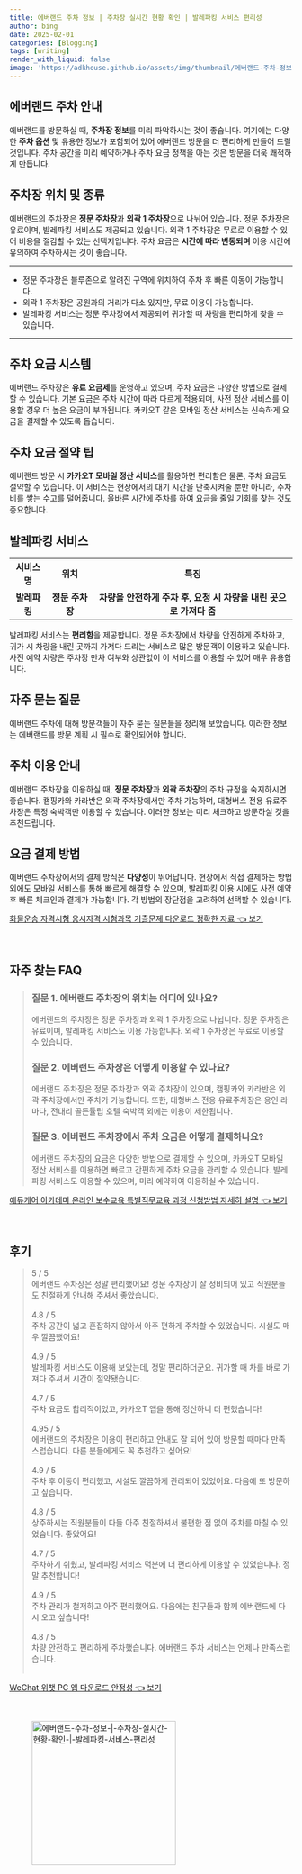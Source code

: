 ```yaml
---
title: 에버랜드 주차 정보 | 주차장 실시간 현황 확인 | 발레파킹 서비스 편리성
author: bing
date: 2025-02-01
categories: [Blogging]
tags: [writing]
render_with_liquid: false
image: 'https://adkhouse.github.io/assets/img/thumbnail/에버랜드-주차-정보-|-주차장-실시간-현황-확인-|-발레파킹-서비스-편리성.webp'
---
```



<h2 id='에버랜드-주차-안내'>에버랜드 주차 안내</h2>

<p>에버랜드를 방문하실 때, <b>주차장 정보</b>를 미리 파악하시는 것이 좋습니다. 여기에는 다양한 <b>주차 옵션</b> 및 유용한 정보가 포함되어 있어 에버랜드 방문을 더 편리하게 만들어 드릴 것입니다. 주차 공간을 미리 예약하거나 주차 요금 정책을 아는 것은 방문을 더욱 쾌적하게 만듭니다.</p>

<h2 id='주차장-위치-및-종류'>주차장 위치 및 종류</h2>

<p>에버랜드의 주차장은 <b>정문 주차장</b>과 <b>외곽 1 주차장</b>으로 나뉘어 있습니다. 정문 주차장은 유료이며, 발레파킹 서비스도 제공되고 있습니다. 외곽 1 주차장은 무료로 이용할 수 있어 비용을 절감할 수 있는 선택지입니다. 주차 요금은 <b>시간에 따라 변동되며</b> 이용 시간에 유의하여 주차하시는 것이 좋습니다.</p>

<hr />

<ul>
    <li>정문 주차장은 블루존으로 알려진 구역에 위치하여 주차 후 빠른 이동이 가능합니다.</li>
    <li>외곽 1 주차장은 공원과의 거리가 다소 있지만, 무료 이용이 가능합니다.</li>
    <li>발레파킹 서비스는 정문 주차장에서 제공되어 귀가할 때 차량을 편리하게 찾을 수 있습니다.</li>
</ul>

<hr />

<h2 id='주차-요금-및-결제방법'>주차 요금 시스템</h2>

<p>에버랜드 주차장은 <b>유료 요금제</b>를 운영하고 있으며, 주차 요금은 다양한 방법으로 결제할 수 있습니다. 기본 요금은 주차 시간에 따라 다르게 적용되며, 사전 정산 서비스를 이용할 경우 더 높은 요금이 부과됩니다. 카카오T 같은 모바일 정산 서비스는 신속하게 요금을 결제할 수 있도록 돕습니다.</p>

<h2 id='주차-요금-절약-팁'>주차 요금 절약 팁</h2>

<p>에버랜드 방문 시 <b>카카오T 모바일 정산 서비스</b>를 활용하면 편리함은 물론, 주차 요금도 절약할 수 있습니다. 이 서비스는 현장에서의 대기 시간을 단축시켜줄 뿐만 아니라, 주차 비를 쌓는 수고를 덜어줍니다. 올바른 시간에 주차를 하여 요금을 줄일 기회를 찾는 것도 중요합니다.</p>

<h2 id='발레파킹-서비스'>발레파킹 서비스</h2>

<table>
    <tr>
        <td style="text-align: center; height: 17px;"><b>서비스명</b></td>
        <td style="text-align: center; height: 17px;"><b>위치</b></td>
        <td style="text-align: center; height: 17px;"><b>특징</b></td>
    </tr>
    <tr>
        <td style="text-align: center; height: 17px;"><b>발레파킹</b></td>
        <td style="text-align: center; height: 17px;"><b>정문 주차장</b></td>
        <td style="text-align: center; height: 17px;"><b>차량을 안전하게 주차 후, 요청 시 차량을 내린 곳으로 가져다 줌</b></td>
    </tr>
</table>

<p>발레파킹 서비스는 <b>편리함</b>을 제공합니다. 정문 주차장에서 차량을 안전하게 주차하고, 귀가 시 차량을 내린 곳까지 가져다 드리는 서비스로 많은 방문객이 이용하고 있습니다. 사전 예약 차량은 주차장 만차 여부와 상관없이 이 서비스를 이용할 수 있어 매우 유용합니다.</p>

<h2 id='자주-묻는-질문'>자주 묻는 질문</h2>

<p>에버랜드 주차에 대해 방문객들이 자주 묻는 질문들을 정리해 보았습니다. 이러한 정보는 에버랜드를 방문 계획 시 필수로 확인되어야 합니다.</p>

<h2 id='주차-이용안내'>주차 이용 안내</h2>

<p>에버랜드 주차장을 이용하실 때, <b>정문 주차장</b>과 <b>외곽 주차장</b>의 주차 규정을 숙지하시면 좋습니다. 캠핑카와 카라반은 외곽 주차장에서만 주차 가능하며, 대형버스 전용 유료주차장은 특정 숙박객만 이용할 수 있습니다. 이러한 정보는 미리 체크하고 방문하실 것을 추천드립니다.</p>

<h2 id='요금-결제방법'>요금 결제 방법</h2>

<p>에버랜드 주차장에서의 결제 방식은 <b>다양성</b>이 뛰어납니다. 현장에서 직접 결제하는 방법 외에도 모바일 서비스를 통해 빠르게 해결할 수 있으며, 발레파킹 이용 시에도 사전 예약 후 빠른 체크인과 결제가 가능합니다. 각 방법의 장단점을 고려하여 선택할 수 있습니다.</p>


<p><a class="click-button" title="화물운송 자격시험 응시자격 시험과목 기출문제 다운로드 정확한 자료" href="https://adkhouse.github.io/posts/%ED%99%94%EB%AC%BC%EC%9A%B4%EC%86%A1-%EC%9E%90%EA%B2%A9%EC%8B%9C%ED%97%98-%EC%9D%91%EC%8B%9C%EC%9E%90%EA%B2%A9-%EC%8B%9C%ED%97%98%EA%B3%BC%EB%AA%A9-%EA%B8%B0%EC%B6%9C%EB%AC%B8%EC%A0%9C-%EB%8B%A4%EC%9A%B4%EB%A1%9C%EB%93%9C-%EC%A0%95%ED%99%95%ED%95%9C-%EC%9E%90%EB%A3%8C/" rel="dofollow">화물운송 자격시험 응시자격 시험과목 기출문제 다운로드 정확한 자료 👈 보기</a></p><br>
<h2 id='자주_찾는_FAQ'>자주 찾는 FAQ</h2>
<div itemscope="" itemtype="https://schema.org/FAQPage"> 
<blockquote> 
<div itemscope="" itemprop="mainEntity" itemtype="https://schema.org/Question"> 
<h3 itemprop="name">질문 1. 에버랜드 주차장의 위치는 어디에 있나요?</h3> 
<div itemscope="" itemprop="acceptedAnswer" itemtype="https://schema.org/Answer"> 
<span itemprop="text"> 
<p>에버랜드의 주차장은 정문 주차장과 외곽 1 주차장으로 나뉩니다. 정문 주차장은 유료이며, 발레파킹 서비스도 이용 가능합니다. 외곽 1 주차장은 무료로 이용할 수 있습니다.</p> 
</span> 
</div> 
</div> 
<div itemscope="" itemprop="mainEntity" itemtype="https://schema.org/Question"> 
<h3 itemprop="name">질문 2. 에버랜드 주차장은 어떻게 이용할 수 있나요?</h3> 
<div itemscope="" itemprop="acceptedAnswer" itemtype="https://schema.org/Answer"> 
<span itemprop="text"> 
<p>에버랜드 주차장은 정문 주차장과 외곽 주차장이 있으며, 캠핑카와 카라반은 외곽 주차장에서만 주차가 가능합니다. 또한, 대형버스 전용 유료주차장은 용인 라마다, 전대리 골든튤립 호텔 숙박객 외에는 이용이 제한됩니다.</p> 
</span> 
</div> 
</div> 
<div itemscope="" itemprop="mainEntity" itemtype="https://schema.org/Question"> 
<h3 itemprop="name">질문 3. 에버랜드 주차장에서 주차 요금은 어떻게 결제하나요?</h3> 
<div itemscope="" itemprop="acceptedAnswer" itemtype="https://schema.org/Answer"> 
<span itemprop="text"> 
<p>에버랜드 주차장의 요금은 다양한 방법으로 결제할 수 있으며, 카카오T 모바일 정산 서비스를 이용하면 빠르고 간편하게 주차 요금을 관리할 수 있습니다. 발레파킹 서비스도 이용할 수 있으며, 미리 예약하여 이용하실 수 있습니다.</p> 
</span> 
</div> 
</div> 
</blockquote> 
</div>
<p><a class="click-button" title="에듀케어 아카데미 온라인 보수교육 특별직무교육 과정 신청방법 자세히 설명" href="https://adkhouse.github.io/posts/%EC%97%90%EB%93%80%EC%BC%80%EC%96%B4-%EC%95%84%EC%B9%B4%EB%8D%B0%EB%AF%B8-%EC%98%A8%EB%9D%BC%EC%9D%B8-%EB%B3%B4%EC%88%98%EA%B5%90%EC%9C%A1-%ED%8A%B9%EB%B3%84%EC%A7%81%EB%AC%B4%EA%B5%90%EC%9C%A1-%EA%B3%BC%EC%A0%95-%EC%8B%A0%EC%B2%AD%EB%B0%A9%EB%B2%95-%EC%9E%90%EC%84%B8%ED%9E%88-%EC%84%A4%EB%AA%85/" rel="dofollow">에듀케어 아카데미 온라인 보수교육 특별직무교육 과정 신청방법 자세히 설명 👈 보기</a></p><br>
<h2 id='후기'>후기</h2>
<div itemscope itemtype="https://schema.org/Product">
  <blockquote>
  <div itemprop="review" itemscope itemtype="https://schema.org/Review">
      <div itemprop="reviewRating" itemscope itemtype="https://schema.org/Rating"> <span itemprop="ratingValue">5</span> / <span itemprop="bestRating">5</span> </div>
      <span itemprop="reviewBody">에버랜드 주차장은 정말 편리했어요! 정문 주차장이 잘 정비되어 있고 직원분들도 친절하게 안내해 주셔서 좋았습니다.</span>
  </div>
  <br>
  <div itemprop="review" itemscope itemtype="https://schema.org/Review">
      <div itemprop="reviewRating" itemscope itemtype="https://schema.org/Rating"> <span itemprop="ratingValue">4.8</span> / <span itemprop="bestRating">5</span> </div>
      <span itemprop="reviewBody">주차 공간이 넓고 혼잡하지 않아서 아주 편하게 주차할 수 있었습니다. 시설도 매우 깔끔했어요!</span>
  </div>
  <br>
  <div itemprop="review" itemscope itemtype="https://schema.org/Review">
      <div itemprop="reviewRating" itemscope itemtype="https://schema.org/Rating"> <span itemprop="ratingValue">4.9</span> / <span itemprop="bestRating">5</span> </div>
      <span itemprop="reviewBody">발레파킹 서비스도 이용해 보았는데, 정말 편리하더군요. 귀가할 때 차를 바로 가져다 주셔서 시간이 절약됐습니다.</span>
  </div>
  <br>
  <div itemprop="review" itemscope itemtype="https://schema.org/Review">
      <div itemprop="reviewRating" itemscope itemtype="https://schema.org/Rating"> <span itemprop="ratingValue">4.7</span> / <span itemprop="bestRating">5</span> </div>
      <span itemprop="reviewBody">주차 요금도 합리적이었고, 카카오T 앱을 통해 정산하니 더 편했습니다!</span>
  </div>
  <br>
  <div itemprop="review" itemscope itemtype="https://schema.org/Review">
      <div itemprop="reviewRating" itemscope itemtype="https://schema.org/Rating"> <span itemprop="ratingValue">4.95</span> / <span itemprop="bestRating">5</span> </div>
      <span itemprop="reviewBody">에버랜드의 주차장은 이용이 편리하고 안내도 잘 되어 있어 방문할 때마다 만족스럽습니다. 다른 분들에게도 꼭 추천하고 싶어요!</span>
  </div>
  <br>
  <div itemprop="review" itemscope itemtype="https://schema.org/Review">
      <div itemprop="reviewRating" itemscope itemtype="https://schema.org/Rating"> <span itemprop="ratingValue">4.9</span> / <span itemprop="bestRating">5</span> </div>
      <span itemprop="reviewBody">주차 후 이동이 편리했고, 시설도 깔끔하게 관리되어 있었어요. 다음에 또 방문하고 싶습니다.</span>
  </div>
  <br>
  <div itemprop="review" itemscope itemtype="https://schema.org/Review">
      <div itemprop="reviewRating" itemscope itemtype="https://schema.org/Rating"> <span itemprop="ratingValue">4.8</span> / <span itemprop="bestRating">5</span> </div>
      <span itemprop="reviewBody">상주하시는 직원분들이 다들 아주 친절하셔서 불편한 점 없이 주차를 마칠 수 있었습니다. 좋았어요!</span>
  </div>
  <br>
  <div itemprop="review" itemscope itemtype="https://schema.org/Review">
      <div itemprop="reviewRating" itemscope itemtype="https://schema.org/Rating"> <span itemprop="ratingValue">4.7</span> / <span itemprop="bestRating">5</span> </div>
      <span itemprop="reviewBody">주차하기 쉬웠고, 발레파킹 서비스 덕분에 더 편리하게 이용할 수 있었습니다. 정말 추천합니다!</span>
  </div>
  <br>
  <div itemprop="review" itemscope itemtype="https://schema.org/Review">
      <div itemprop="reviewRating" itemscope itemtype="https://schema.org/Rating"> <span itemprop="ratingValue">4.9</span> / <span itemprop="bestRating">5</span> </div>
      <span itemprop="reviewBody">주차 관리가 철저하고 아주 편리했어요. 다음에는 친구들과 함께 에버랜드에 다시 오고 싶습니다!</span>
  </div>
  <br>
  <div itemprop="review" itemscope itemtype="https://schema.org/Review">
      <div itemprop="reviewRating" itemscope itemtype="https://schema.org/Rating"> <span itemprop="ratingValue">4.8</span> / <span itemprop="bestRating">5</span> </div>
      <span itemprop="reviewBody">차량 안전하고 편리하게 주차했습니다. 에버랜드 주차 서비스는 언제나 만족스럽습니다.</span>
  </div>
  <br>
  </blockquote>
</div>
<p><a class="click-button" title="WeChat 위챗 PC 앱 다운로드 안정성" href="https://adkhouse.github.io/posts/WeChat-%EC%9C%84%EC%B1%97-PC-%EC%95%B1-%EB%8B%A4%EC%9A%B4%EB%A1%9C%EB%93%9C-%EC%95%88%EC%A0%95%EC%84%B1/" rel="dofollow">WeChat 위챗 PC 앱 다운로드 안정성 👈 보기</a></p><br>
<figure class="image"><img src="https://adkhouse.github.io/assets/img/thumbnail/에버랜드-주차-정보-|-주차장-실시간-현황-확인-|-발레파킹-서비스-편리성.webp" alt="에버랜드-주차-정보-|-주차장-실시간-현황-확인-|-발레파킹-서비스-편리성" width="256" height="256"></figure>